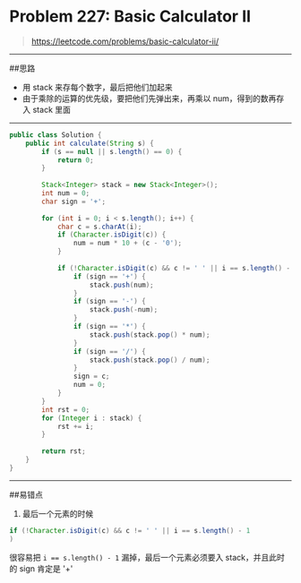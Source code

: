 # Problem 227: Basic Calculator II


> https://leetcode.com/problems/basic-calculator-ii/

----------
##思路

* 用 stack 来存每个数字，最后把他们加起来
* 由于乘除的运算的优先级，要把他们先弹出来，再乘以 num，得到的数再存入 stack 里面

------
```java
public class Solution {
    public int calculate(String s) {
        if (s == null || s.length() == 0) {
            return 0;
        }
        
        Stack<Integer> stack = new Stack<Integer>();
        int num = 0;
        char sign = '+';
        
        for (int i = 0; i < s.length(); i++) {
            char c = s.charAt(i);
            if (Character.isDigit(c)) {
                num = num * 10 + (c - '0');
            }
            
            if (!Character.isDigit(c) && c != ' ' || i == s.length() - 1) {
                if (sign == '+') {
                    stack.push(num);
                }
                if (sign == '-') {
                    stack.push(-num);
                }
                if (sign == '*') {
                    stack.push(stack.pop() * num);
                }
                if (sign == '/') {
                    stack.push(stack.pop() / num);
                }
                sign = c;
                num = 0;
            }
        }
        int rst = 0;
        for (Integer i : stack) {
            rst += i;
        }
        
        return rst;
    }
}
```
------
##易错点
1. 最后一个元素的时候
```java
if (!Character.isDigit(c) && c != ' ' || i == s.length() - 1
)
```
很容易把 ```i == s.length() - 1``` 漏掉，最后一个元素必须要入 stack，并且此时的 sign 肯定是 '+'
























